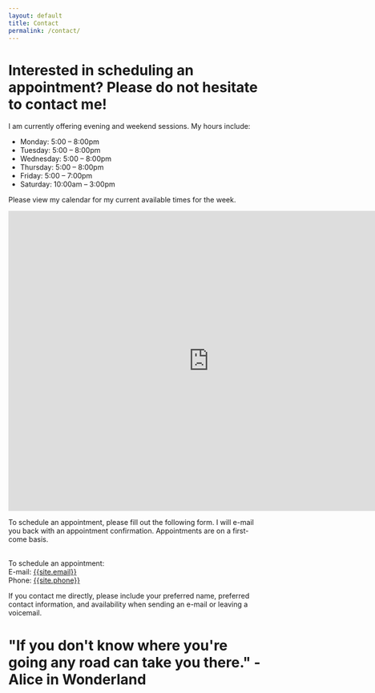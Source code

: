 ```yaml
---
layout: default
title: Contact
permalink: /contact/
---
```


# Interested in scheduling an appointment? Please do not hesitate to contact me!

I am currently offering evening and weekend sessions. My hours include:

* Monday:  5:00 – 8:00pm
* Tuesday:  5:00 – 8:00pm
* Wednesday:  5:00 – 8:00pm
* Thursday:  5:00 – 8:00pm
* Friday:  5:00 – 7:00pm
* Saturday:  10:00am – 3:00pm

Please view my calendar for my current available times for the week.

<div class="responsiveCal">
  <iframe src="https://calendar.google.com/calendar/embed?showTitle=0&amp;showPrint=0&amp;showTabs=0&amp;showCalendars=0&amp;height=600&amp;wkst=1&amp;bgcolor=%23FFFFFF&amp;src=en.usa%23holiday%40group.v.calendar.google.com&amp;color=%23333333&amp;ctz=America%2FChicago" style="border-width:0" width="800" height="600" frameborder="0" scrolling="no"></iframe>
</div>


To schedule an appointment, please fill out the following form. I will e-mail you back with an appointment confirmation. Appointments are on a first-come basis.

<br>To schedule an appointment:
<br>E-mail: [{{site.email}}](mailto:{{site.email}})
<br>Phone: [{{site.phone}}](tel:{{site.phone}})

If you contact me directly, please include your preferred name, preferred contact information, and availability when sending an e-mail or leaving a voicemail.

# "If you don't know where you're going any road can take you there." - Alice in Wonderland
